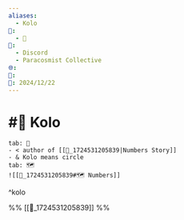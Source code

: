 ```yaml
---
aliases:
  - Kolo
📁:
  - 👤
👤:
  - Discord
  - Paracosmist Collective
🌐: 
📝: 
📅: 2024/12/22
---
```

# #👤 Kolo

```tabs
tab: 👤
- < author of [[📁_1724531205839|Numbers Story]]
- & Kolo means circle 
tab: 🗺️
![[📁_1724531205839#🗺️ Numbers]]
```

^kolo

%%
[[📁_1724531205839]]
%%